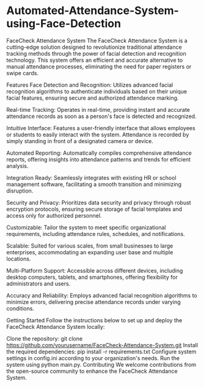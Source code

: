 # Automated-Attendance-System-using-Face-Detection


FaceCheck Attendance System
The FaceCheck Attendance System is a cutting-edge solution designed to revolutionize traditional attendance tracking methods through the power of facial detection and recognition technology. This system offers an efficient and accurate alternative to manual attendance processes, eliminating the need for paper registers or swipe cards.

Features
Face Detection and Recognition: Utilizes advanced facial recognition algorithms to authenticate individuals based on their unique facial features, ensuring secure and authorized attendance marking.

Real-time Tracking: Operates in real-time, providing instant and accurate attendance records as soon as a person's face is detected and recognized.

Intuitive Interface: Features a user-friendly interface that allows employees or students to easily interact with the system. Attendance is recorded by simply standing in front of a designated camera or device.

Automated Reporting: Automatically compiles comprehensive attendance reports, offering insights into attendance patterns and trends for efficient analysis.

Integration Ready: Seamlessly integrates with existing HR or school management software, facilitating a smooth transition and minimizing disruption.

Security and Privacy: Prioritizes data security and privacy through robust encryption protocols, ensuring secure storage of facial templates and access only for authorized personnel.

Customizable: Tailor the system to meet specific organizational requirements, including attendance rules, schedules, and notifications.

Scalable: Suited for various scales, from small businesses to large enterprises, accommodating an expanding user base and multiple locations.

Multi-Platform Support: Accessible across different devices, including desktop computers, tablets, and smartphones, offering flexibility for administrators and users.

Accuracy and Reliability: Employs advanced facial recognition algorithms to minimize errors, delivering precise attendance records under varying conditions.

Getting Started
Follow the instructions below to set up and deploy the FaceCheck Attendance System locally:

Clone the repository: git clone https://github.com/yourusername/FaceCheck-Attendance-System.git
Install the required dependencies: pip install -r requirements.txt
Configure system settings in config.ini according to your organization's needs.
Run the system using python main.py.
Contributing
We welcome contributions from the open-source community to enhance the FaceCheck Attendance System. 
